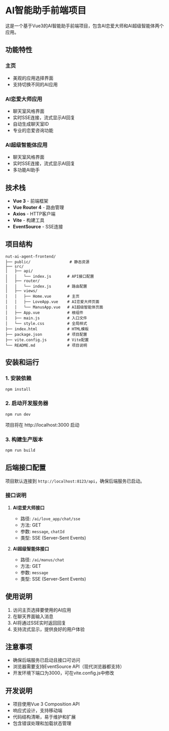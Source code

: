 # AI智能助手前端项目

这是一个基于Vue3的AI智能助手前端项目，包含AI恋爱大师和AI超级智能体两个应用。

## 功能特性

### 主页
- 美观的应用选择界面
- 支持切换不同的AI应用

### AI恋爱大师应用
- 聊天室风格界面
- 实时SSE连接，流式显示AI回复
- 自动生成聊天室ID
- 专业的恋爱咨询功能

### AI超级智能体应用
- 聊天室风格界面
- 实时SSE连接，流式显示AI回复
- 多功能AI助手

## 技术栈

- **Vue 3** - 前端框架
- **Vue Router 4** - 路由管理
- **Axios** - HTTP客户端
- **Vite** - 构建工具
- **EventSource** - SSE连接

## 项目结构

```
nut-ai-agent-frontend/
├── public/                 # 静态资源
├── src/
│   ├── api/
│   │   └── index.js       # API接口配置
│   ├── router/
│   │   └── index.js       # 路由配置
│   ├── views/
│   │   ├── Home.vue       # 主页
│   │   ├── LoveApp.vue    # AI恋爱大师页面
│   │   └── ManusApp.vue   # AI超级智能体页面
│   ├── App.vue            # 根组件
│   ├── main.js            # 入口文件
│   └── style.css          # 全局样式
├── index.html             # HTML模板
├── package.json           # 项目配置
├── vite.config.js         # Vite配置
└── README.md              # 项目说明
```

## 安装和运行

### 1. 安装依赖

```bash
npm install
```

### 2. 启动开发服务器

```bash
npm run dev
```

项目将在 http://localhost:3000 启动

### 3. 构建生产版本

```bash
npm run build
```

## 后端接口配置

项目默认连接到 `http://localhost:8123/api`，确保后端服务已启动。

### 接口说明

1. **AI恋爱大师接口**
   - 路径: `/ai/love_app/chat/sse`
   - 方法: GET
   - 参数: `message`, `chatId`
   - 类型: SSE (Server-Sent Events)

2. **AI超级智能体接口**
   - 路径: `/ai/manus/chat`
   - 方法: GET
   - 参数: `message`
   - 类型: SSE (Server-Sent Events)

## 使用说明

1. 访问主页选择要使用的AI应用
2. 在聊天界面输入消息
3. AI将通过SSE实时返回回复
4. 支持流式显示，提供良好的用户体验

## 注意事项

- 确保后端服务已启动且接口可访问
- 浏览器需要支持EventSource API（现代浏览器都支持）
- 开发环境下端口为3000，可在vite.config.js中修改

## 开发说明

- 项目使用Vue 3 Composition API
- 响应式设计，支持移动端
- 代码结构清晰，易于维护和扩展
- 包含错误处理和加载状态管理 
